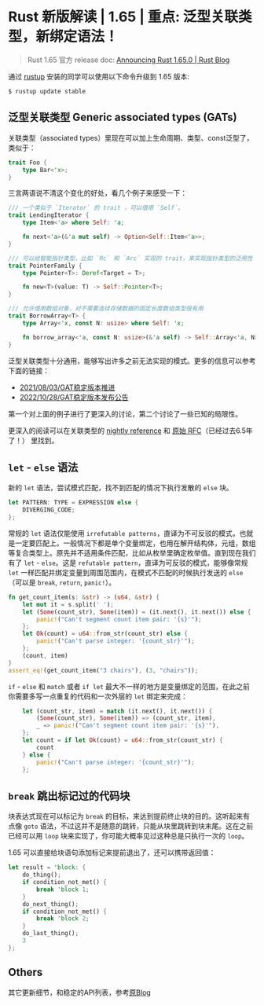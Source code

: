 # Rust 新版解读 | 1.65 | 重点: 泛型关联类型，新绑定语法！

> Rust 1.65 官方 release doc: [Announcing Rust 1.65.0 | Rust Blog](https://blog.rust-lang.org/2022/11/03/Rust-1.65.0.html)

通过 [rustup](https://www.rust-lang.org/tools/install) 安装的同学可以使用以下命令升级到 1.65 版本:

```shell
$ rustup update stable
```

## 泛型关联类型 Generic associated types (GATs)

关联类型（associated types）里现在可以加上生命周期、类型、const泛型了，类似于：

```rust
trait Foo {
    type Bar<'x>;
}
```

三言两语说不清这个变化的好处，看几个例子来感受一下：

```rust
/// 一个类似于 `Iterator` 的 trait ，可以借用 `Self`。
trait LendingIterator {
    type Item<'a> where Self: 'a;

    fn next<'a>(&'a mut self) -> Option<Self::Item<'a>>;
}

/// 可以给智能指针类型，比如 `Rc` 和 `Arc` 实现的 trait，来实现指针类型的泛用性
trait PointerFamily {
    type Pointer<T>: Deref<Target = T>;

    fn new<T>(value: T) -> Self::Pointer<T>;
}

/// 允许借用数组对象，对不需要连续存储数据的固定长度数组类型很有用
trait BorrowArray<T> {
    type Array<'x, const N: usize> where Self: 'x;

    fn borrow_array<'a, const N: usize>(&'a self) -> Self::Array<'a, N>;
}
```

泛型关联类型十分通用，能够写出许多之前无法实现的模式。更多的信息可以参考下面的链接：

* [2021/08/03/GAT稳定版本推进](https://blog.rust-lang.org/2021/08/03/GATs-stabilization-push.html)
* [2022/10/28/GAT稳定版本发布公告](https://blog.rust-lang.org/2022/10/28/gats-stabilization.html)

第一个对上面的例子进行了更深入的讨论，第二个讨论了一些已知的局限性。

更深入的阅读可以在关联类型的 [nightly reference](https://doc.rust-lang.org/nightly/reference/items/associated-items.html#associated-types) 和 [原始 RFC](https://rust-lang.github.io/rfcs/1598-generic_associated_types.html)（已经过去6.5年了！） 里找到。

## `let` - `else` 语法

新的 `let` 语法，尝试模式匹配，找不到匹配的情况下执行发散的 `else` 块。

```rust
let PATTERN: TYPE = EXPRESSION else {
    DIVERGING_CODE;
};
```

常规的 `let` 语法仅能使用 `irrefutable patterns`，直译为不可反驳的模式，也就是一定要匹配上。一般情况下都是单个变量绑定，也用在解开结构体，元组，数组等复合类型上。原先并不适用条件匹配，比如从枚举里确定枚举值。直到现在我们有了 `let` - `else`。这是 `refutable pattern`，直译为可反驳的模式，能够像常规 `let` 一样匹配并绑定变量到周围范围内，在模式不匹配的时候执行发送的 `else` （可以是 `break`, `return`, `panic!`）。 

```rust
fn get_count_item(s: &str) -> (u64, &str) {
    let mut it = s.split(' ');
    let (Some(count_str), Some(item)) = (it.next(), it.next()) else {
        panic!("Can't segment count item pair: '{s}'");
    };
    let Ok(count) = u64::from_str(count_str) else {
        panic!("Can't parse integer: '{count_str}'");
    };
    (count, item)
}
assert_eq!(get_count_item("3 chairs"), (3, "chairs"));
```

`if` - `else` 和 `match` 或者 `if let` 最大不一样的地方是变量绑定的范围，在此之前你需要多写一点重复的代码和一次外层的 `let` 绑定来完成：

```rust
    let (count_str, item) = match (it.next(), it.next()) {
        (Some(count_str), Some(item)) => (count_str, item),
        _ => panic!("Can't segment count item pair: '{s}'"),
    };
    let count = if let Ok(count) = u64::from_str(count_str) {
        count
    } else {
        panic!("Can't parse integer: '{count_str}'");
    };
```

## `break` 跳出标记过的代码块

块表达式现在可以标记为 `break` 的目标，来达到提前终止块的目的。这听起来有点像 `goto` 语法，不过这并不是随意的跳转，只能从块里跳转到块末尾。这在之前已经可以用 `loop` 块来实现了，你可能大概率见过这种总是只执行一次的 `loop`。

1.65 可以直接给块语句添加标记来提前退出了，还可以携带返回值：

```rust
let result = 'block: {
    do_thing();
    if condition_not_met() {
        break 'block 1;
    }
    do_next_thing();
    if condition_not_met() {
        break 'block 2;
    }
    do_last_thing();
    3
};
```


## Others

其它更新细节，和稳定的API列表，参考[原Blog](https://blog.rust-lang.org/2022/11/03/Rust-1.65.0.html)